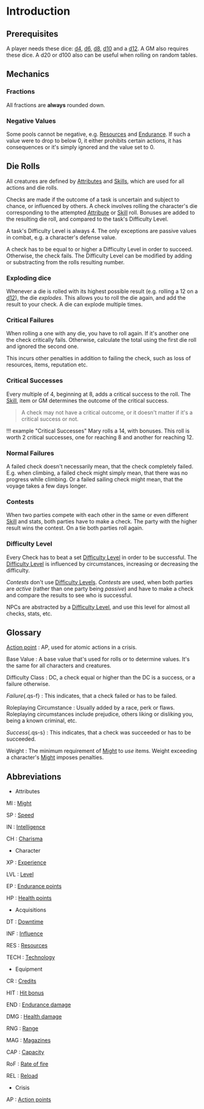 # Introduction

## Prerequisites

A player needs these dice: [d4](#d4), [d6](#d6), [d8](#d8), [d10](#d10) and a
[d12](#d12). A GM also requires these dice. A d20 or d100 also can be useful
when rolling on random tables.

## Mechanics

### Fractions

All fractions are **always** rounded down.

### Negative Values

Some pools cannot be negative, e.g. [Resources](/character#resources-res) and
[Endurance](/character#endurance). If such a value were to drop to below 0, it
either prohibits certain actions, it has consequences or it's simply ignored and
the value set to 0.

## Die Rolls

All creatures are defined by [Attributes](/character#attributes) and
[Skills](/character/skills#skills), which are used for all actions and die
rolls.

Checks are made if the outcome of a task is uncertain and subject to chance, or
influenced by others. A check involves rolling the character's die corresponding
to the attempted [Attribute](/character#attributes) or
[Skill](/character/skills#skills) roll. Bonuses are added to the resulting die
roll, and compared to the task's Difficulty Level.

A task's Difficulty Level is always 4. The only exceptions are passive values in
combat, e.g. a character's defense value.

A check has to be equal to or higher a Difficulty Level in order to succeed.
Otherwise, the check fails. The Difficulty Level can be modified by adding or
substracting from the rolls resulting number.

### Exploding dice

Whenever a die is rolled with its highest possible result (e.g. rolling a 12 on
a [d12](#d12)), the die *explodes*. This allows you to roll the die again, and
add the result to your check. A die can explode multiple times.

### Critical Failures

When rolling a one with any die, you have to roll again. If it's another one the
check critically fails. Otherwise, calculate the total using the first die roll
and ignored the second one.

This incurs other penalties in addition to failing the check, such as loss of
resources, items, reputation etc.

### Critical Successes

Every multiple of 4, beginning at 8, adds a critical success to the roll. The
[Skill](#skills), item or GM determines the outcome of the critical success.

> A check may not have a critical outcome, or it doesn't matter if it's a
critical success or not.

!!! example "Critical Successes"
    Mary rolls a 14, with bonuses. This roll is worth 2 critical successes, one
    for reaching 8 and another for reaching 12.

### Normal Failures

A failed check doesn't necessarily mean, that the check completely failed. E.g.
when climbing, a failed check might simply mean, that there was no progress
while climbing. Or a failed sailing check might mean, that the voyage takes a
few days longer.

### Contests

When two parties compete with each other in the same or even different
[Skill](/character/skills#skills) and stats, both parties have to make a check.
The party with the higher result wins the contest. On a tie both parties roll
again.

### Difficulty Level

Every Check has to beat a set [Difficulty Level](/crisis#difficulty) in order to
be successful. The [Difficulty Level](/crisis#difficulty) is influenced by
circumstances, increasing or decreasing the difficulty.

*Contests* don't use [Difficulty Levels](/crisis#difficulty). *Contests* are
used, when both parties are *active* (rather than one party being *passive*) and
have to make a check and compare the results to see who is successful.

NPCs are abstracted by a [Difficulty Level](/crisis#difficulty), and use this
level for almost all checks, stats, etc.

## Glossary

[Action point](/crisis#actions)
:   AP, used for atomic actions in a crisis.

Base Value
:   A base value that's used for rolls or to determine values. It's the same for
all characters and creatures.

Difficulty Class
:   DC, a check equal or higher than the DC is a success, or a failure
otherwise.

*Failure*{.qs-f}
:   This indicates, that a check failed or has to be failed.

Roleplaying Circumstance
:   Usually added by a race, perk or flaws. Roleplaying circumstances include
prejudice, others liking or disliking you, being a known criminal, etc.

*Success*{.qs-s}
:   This indicates, that a check was succeeded or has to be succeeded.

Weight
:   The minimum requirement of [Might](/character#might-mi) to *use* items.
Weight exceeding a character's [Might](/character#might-mi) imposes penalties.

## Abbreviations

<div class="dl-horizontal" markdown="1">
<div class="col-layout-start"></div>

* Attributes

MI
:   [Might](/character#might-mi)

SP
:   [Speed](/character#speed-sp)

IN
:   [Intelligence](/character#intelligence-in)

CH
:   [Charisma](/character#charisma-ch)

* Character

XP
:   [Experience](/character#experience-xp)

LVL
:   [Level](/character#level-lvl)

EP
:   [Endurance points](/character#endurance-ep)

HP
:   [Health points](/character#health-hp)

* Acquisitions

DT
:   [Downtime](/character#downtime-dt)

INF
:   [Influence](/character#influence-inf)

RES
:   [Resources](/character#resources-res)

TECH
:   [Technology](/character#technology-tech)

<div class="col-layout-end"></div>
<div class="col-layout-start"></div>

* Equipment

CR
:   [Credits](/character/equipment#credits)

HIT
:   [Hit bonus](/character/equipment/#weapons)

END
:   [Endurance damage](/character/equipment/#weapons)

DMG
:   [Health damage](/character/equipment/#weapons)

RNG
:   [Range](/character/equipment/#weapons)

MAG
:   [Magazines](/character/equipment/#weapons)

CAP
:   [Capacity](/character/equipment/#weapons)

RoF
:   [Rate of fire](/character/equipment/#weapons)

REL
:   [Reload](/character/equipment/#weapons)

* Crisis

AP
: [Action points](/crisis#actions)

<div class="col-layout-end clearfix"></div>
</div>
